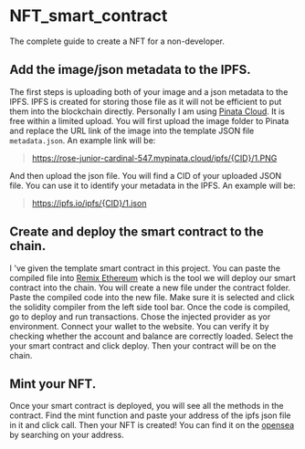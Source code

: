 # NFT_smart_contract
The complete guide to create a NFT for a non-developer.


## Add the image/json metadata to the IPFS.
 The first steps is uploading both of your image and a json metadata to the IPFS. IPFS is created for storing those file as it will not be efficient to put them into the blockchain directly. Personally I am using [Pinata Cloud](https://www.pinata.cloud/). It is free within a limited upload. You will first upload the image folder to Pinata and replace the URL link of the image into the template JSON file `metadata.json`. An example link will be: 
 > https://rose-junior-cardinal-547.mypinata.cloud/ipfs/{CID}/1.PNG

 And then upload the json file.
 You will find a CID of your uploaded JSON file. You can use it to identify your metadata in the IPFS. An example will be: 

 > https://ipfs.io/ipfs/{CID}/1.json

## Create and deploy the smart contract to the chain.
I 've given the template smart contract in this project. You can paste the compiled file into [Remix Ethereum](https://remix.ethereum.org/) which is the tool we will deploy our smart contract into the chain. You will create a new file under the contract folder. Paste the compiled code into the new file. Make sure it is selected and click the solidity compiler from the left side tool bar. Once the code is compiled, go to deploy and run transactions. Chose the injected provider as yor environment. Connect your wallet to the website. You can verify it by checking whether the account and balance are correctly loaded.  Select the your smart contract and click deploy. Then your contract will be on the chain.

## Mint your NFT.
Once your smart contract is deployed, you will see all the methods in the contract. Find the mint function and paste your address of the ipfs json file in it and click call. Then your NFT is created! You can find it on the [opensea](https://opensea.io/) by searching on your address. 


